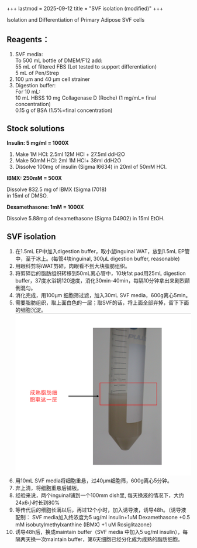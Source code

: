 +++
lastmod = 2025-09-12
title = "SVF isolation (modified)"
+++

Isolation and Differentiation of Primary Adipose SVF cells

## Reagents：

1. SVF media:  
   To 500 mL bottle of DMEM/F12 add:  
   55 mL of filtered FBS (Lot tested to support differentiation)  
   5 mL of Pen/Strep  
2. 100 μm and 40 μm cell strainer  
3. Digestion buffer:  
   For 10 mL:  
   10 mL HBSS
   10 mg Collagenase D (Roche) (1 mg/mL= final concentration)  
   0.15 g of BSA (1.5%=final concentration)  

## Stock solutions

**Insulin: 5 mg/ml = 1000X**

1. Make 1M HCl: 2.5ml 12M HCl + 27.5ml ddH2O
2. Make 50mM HCl: 2ml 1M HCl+ 38ml ddH2O
3. Dissolve 100mg of insulin (Sigma I6634) in 20ml of 50mM HCl.

**IBMX: 250mM = 500X**

Dissolve 832.5 mg of IBMX (Sigma I7018)  
in 15ml of DMSO.

**Dexamethasone: 1mM = 1000X**

Dissolve 5.88mg of dexamethasone (Sigma D4902) in 15ml EtOH.

## SVF isolation

1. 在1.5mL EP中加入digestion buffer，取小鼠inguinal WAT，放到1.5mL EP管中，至于冰上。(每管4块inguinal, 300μL digestion buffer, reasonable)
2. 用眼科剪将iWAT剪碎，肉眼看不到大块脂肪组织。
3. 将剪碎后的脂肪组织转移到50mL离心管中，10块fat pad用25mL digestion buffer，37度水浴锅120速度，消化30min-40min，每隔10分钟拿出来剧烈颠倒混匀。
4. 消化完成，用100μm 细胞筛过滤，加入30mL SVF media，600g离心5min。
5. 需要脂肪组织，取上面白色的一层；取SVF的话，将上面全部弃掉，留下下面的细胞沉淀。
   ![primary cell](images/primary-cell.png)
6. 用10mL SVF media将细胞重悬，过40μm细胞筛，600g离心5分钟。
7. 弃上清，将细胞重悬后铺板。
8. 经验来说，两个inguinal铺到一个100mm dish里, 每天换液的情况下，大约24x6小时长到80%
9. 等传代后的细胞长满以后，再过12个小时，加入诱导液，诱导48h。（诱导液配制： SVF media加入终浓度为5 ug/ml insulin+1uM Dexamethasone +0.5 mM isobutylmethylxanthine (IBMX) +1 uM Rosiglitazone）
10. 诱导48h后，换成maintain buffer（SVF media 中加入5 ug/ml insulin），每隔两天换一次maintain buffer，第6天细胞已经分化成为成熟的脂肪细胞。